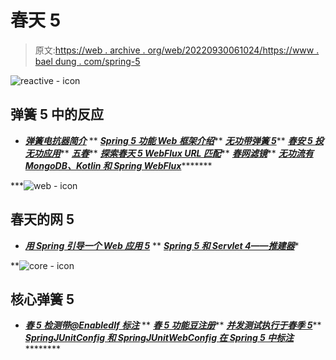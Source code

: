 # 春天 5

> 原文:[https://web . archive . org/web/20220930061024/https://www . bael dung . com/spring-5](https://web.archive.org/web/20220930061024/https://www.baeldung.com/spring-5)

![reactive - icon](../Images/ff9ae1f2d144dad2de3f2282bfdeec91.png)

## 弹簧 5 中的反应

*   ***[弹簧电抗器简介](/web/20221208143832/https://www.baeldung.com/spring-reactor)***
**   ***[Spring 5 功能 Web 框架介绍](/web/20221208143832/https://www.baeldung.com/spring-5-functional-web)*****   ***[无功带弹簧 5](/web/20221208143832/https://www.baeldung.com/spring-5-reactive-websockets)*****   ***[春安 5 投无功应用](/web/20221208143832/https://www.baeldung.com/spring-security-5-reactive)*****   ***[五春](/web/20221208143832/https://www.baeldung.com/spring-5-webclient)*****   ***[探索春天 5 WebFlux URL 匹配](/web/20221208143832/https://www.baeldung.com/spring-5-mvc-url-matching)*****   ***[春网滤镜](/web/20221208143832/https://www.baeldung.com/spring-webflux-filters)*****   ***[无功流有 MongoDB、Kotlin 和 Spring WebFlux](/web/20221208143832/https://www.baeldung.com/kotlin-mongodb-spring-webflux)**********

***![web - icon](../Images/04dfe5f4efb5bbb1adb6781b7e032702.png)

## 春天的网 5

*   ***[用 Spring 引导一个 Web 应用 5](/web/20221208143832/https://www.baeldung.com/bootstraping-a-web-application-with-spring-and-java-based-configuration)***
**   ***[Spring 5 和 Servlet 4——推建器](/web/20221208143832/https://www.baeldung.com/spring-5-push)****

**![core - icon](../Images/9a85aec86dc588848f445dae8cb06534.png)

## 核心弹簧 5

*   ***[春 5 检测带@EnabledIf 标注](/web/20221208143832/https://www.baeldung.com/spring-5-enabledIf)***
**   ***[春 5 功能豆注册](/web/20221208143832/https://www.baeldung.com/spring-5-functional-beans)*****   ***[并发测试执行于春季 5](/web/20221208143832/https://www.baeldung.com/spring-5-concurrent-tests)*****   ***[SpringJUnitConfig 和 SpringJUnitWebConfig 在 Spring 5 中标注](/web/20221208143832/https://www.baeldung.com/spring-5-junit-config)***********